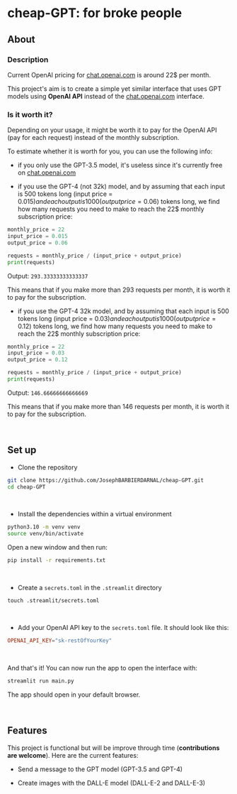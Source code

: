 # cheap-GPT: for broke people

## About

### Description

Current OpenAI pricing for [chat.openai.com](https://chat.openai.com) is around 22$ per month.

This project's aim is to create a simple yet similar interface that uses GPT models using **OpenAI API** instead of the [chat.openai.com](https://chat.openai.com) interface.

### Is it worth it?

Depending on your usage, it might be worth it to pay for the OpenAI API (pay for each request) instead of the monthly subscription.

To estimate whether it is worth for you, you can use the following info:

- if you only use the GPT-3.5 model, it's useless since it's currently free on [chat.openai.com](https://chat.openai.com)

- if you use the GPT-4 (not 32k) model, and by assuming that each input is 500 tokens long (input price = 0.015$) and each output is 1000 (output price = 0.06$) tokens long, we find how many requests you need to make to reach the 22$ monthly subscription price:

```python
monthly_price = 22
input_price = 0.015
output_price = 0.06

requests = monthly_price / (input_price + output_price)
print(requests)
```

Output: `293.33333333333337`

This means that if you make more than 293 requests per month, it is worth it to pay for the subscription.

- if you use the GPT-4 32k model, and by assuming that each input is 500 tokens long (input price = 0.03$) and each output is 1000 (output price = 0.12$) tokens long, we find how many requests you need to make to reach the 22$ monthly subscription price:

```python
monthly_price = 22
input_price = 0.03
output_price = 0.12

requests = monthly_price / (input_price + output_price)
print(requests)
```

Output: `146.66666666666669`

This means that if you make more than 146 requests per month, it is worth it to pay for the subscription.

<br>

## Set up

- Clone the repository

```bash
git clone https://github.com/JosephBARBIERDARNAL/cheap-GPT.git
cd cheap-GPT
```

<br>

- Install the dependencies within a virtual environment

```bash
python3.10 -m venv venv
source venv/bin/activate
```

Open a new window and then run:

```bash
pip install -r requirements.txt
```

<br>

- Create a `secrets.toml` in the `.streamlit` directory

```
touch .streamlit/secrets.toml
```

<br>

- Add your OpenAI API key to the `secrets.toml` file. It should look like this:

```toml
OPENAI_API_KEY="sk-restOfYourKey"
```


<br>

And that's it! You can now run the app to open the interface with:

```bash
streamlit run main.py
```

The app should open in your default browser.

<br>

## Features

This project is functional but will be improve through time (**contributions are welcome**). Here are the current features:

- Send a message to the GPT model (GPT-3.5 and GPT-4)

- Create images with the DALL-E model (DALL-E-2 and DALL-E-3)